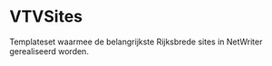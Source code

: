 VTVSites
========

Templateset waarmee de belangrijkste Rijksbrede sites in NetWriter gerealiseerd worden.